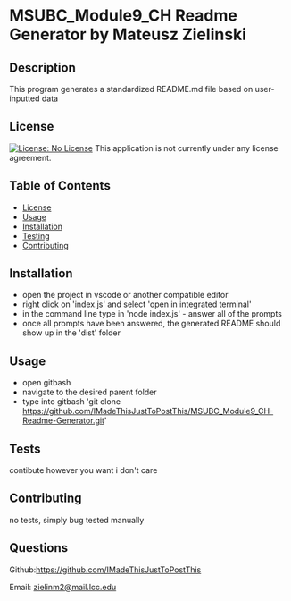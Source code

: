
  # MSUBC_Module9_CH Readme Generator by Mateusz Zielinski
  ## Description
  This program generates a standardized README.md file based on user-inputted data
  ## License
  [![License: No License](https://img.shields.io/badge/License--lightgrey.svg)](https://opensource.org/licenses/)
  This application is not currently under any license agreement.
  ## Table of Contents
  - [License](#License)
  - [Usage](#Usage)
  - [Installation](#Installation)
  - [Testing](#Testing)
  - [Contributing](#Contributing)
  ## Installation
  - open the project in vscode or another compatible editor 
  - right click on 'index.js' and select 'open in integrated terminal' 
  - in the command line type in 'node index.js' - answer all of the prompts 
  - once all prompts have been answered, the generated README should show up in the 'dist' folder
  ## Usage
  - open gitbash 
  - navigate to the desired parent folder 
  - type into gitbash 'git clone https://github.com/IMadeThisJustToPostThis/MSUBC_Module9_CH-Readme-Generator.git'
  ## Tests
  contibute however you want i don't care
  ## Contributing
  no tests, simply bug tested manually
  ## Questions
  Github:<https://github.com/IMadeThisJustToPostThis>
  
  Email: zielinm2@mail.lcc.edu
  